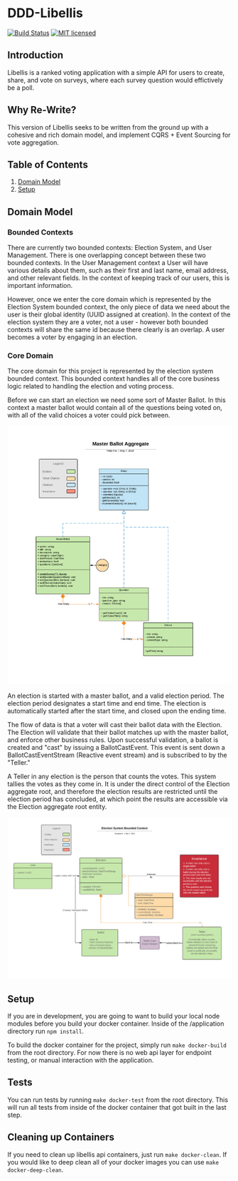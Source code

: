 # DDD-Libellis
[![Build Status](https://travis-ci.org/libellis/DDD-Libellis.svg?branch=master)](https://travis-ci.org/libellis/DDD-Libellis)
[![MIT licensed](https://img.shields.io/badge/license-MIT-blue.svg)](./LICENSE)

## Introduction
Libellis is a ranked voting application with a simple API for users to create, share, and vote on surveys, where each survey question would effictively be a poll.

## Why Re-Write?
This version of Libellis seeks to be written from the ground up with a cohesive and rich domain model, and implement CQRS + Event Sourcing
for vote aggregation.  

## Table of Contents
1. [Domain Model](#Domain-Model)
2. [Setup](#Setup)

## Domain Model

### Bounded Contexts

There are currently two bounded contexts: Election System, and User Management.  There is one overlapping concept between these two bounded contexts.  In the User Management context a User will have various details about them, such as their first and last name, email address, and other relevant fields.  In the context of keeping track of our users, this is important information.  

However, once we enter the core domain which is represented by the Election System bounded context, the only piece of data we need about the user is their global identity (UUID assigned at creation).  In the context of the election system they are a voter, not a user - however both bounded contexts will share the same id because there clearly is an overlap.  A user becomes a voter by engaging in an election.

### Core Domain

The core domain for this project is represented by the election system bounded context.  This bounded context handles all of the core business logic related to handling the election and voting process.

Before we can start an election we need some sort of Master Ballot.  In this context a master ballot would contain all of the questions being voted on, with all of the valid choices a voter could pick between.

![Master Ballot Aggregate](Master%20Ballot%20Aggregate.png)

An election is started with a master ballot, and a valid election period.  The election period designates a start time and end time.  The election is automatically started after the start time, and closed upon the ending time.

The flow of data is that a voter will cast their ballot data with the Election.  The Election will validate that their ballot matches up with the master ballot, and enforce other business rules.  Upon successful validation, a ballot is created and "cast" by issuing a BallotCastEvent.  This event is sent down a BallotCastEventStream (Reactive event stream) and is subscribed to by the "Teller."  

A Teller in any election is the person that counts the votes.  This system tallies the votes as they come in.  It is under the direct control of the Election aggregate root, and therefore the election results are restricted until the election period has concluded, at which point the results are accessible via the Election aggregate root entity.

![Election System Data Flow](Election%20System%20Data%20Flow%20Diagram.png)

## Setup

If you are in development, you are going to want to build your local node
modules before you build your docker container.  Inside of the /application
directory run `npm install`.

To build the docker container for the project, simply run `make docker-build` from the root directory.  For now there is no web api layer for endpoint testing, or manual interaction with the application. 

## Tests

You can run tests by running `make docker-test` from the root directory.  This
will run all tests from inside of the docker container that got built in the
last step.

## Cleaning up Containers

If you need to clean up libellis api containers, just run `make docker-clean`.  If you would like to deep clean all of your docker images you can use `make docker-deep-clean`.
